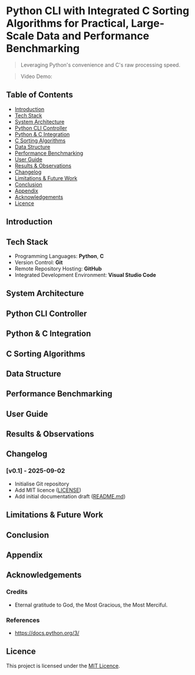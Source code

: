 # Python CLI with Integrated C Sorting Algorithms for Practical, Large-Scale Data and Performance Benchmarking

> Leveraging Python's convenience and C's raw processing speed.

> Video Demo: <URL HERE>

## Table of Contents

-   [Introduction](#introduction)
-   [Tech Stack](#tech-stack)
-   [System Architecture](#system-architecture)
-   [Python CLI Controller](#python-cli-controller)
-   [Python & C Integration](#python--c-integration)
-   [C Sorting Algorithms](#c-sorting-algorithms)
-   [Data Structure](#data-structure)
-   [Performance Benchmarking](#performance-benchmarking)
-   [User Guide](#user-guide)
-   [Results & Observations](#results--observations)
-   [Changelog](#changelog)
-   [Limitations & Future Work](#limitations--future-work)
-   [Conclusion](#conclusion)
-   [Appendix](#appendix)
-   [Acknowledgements](#acknowledgements)
-   [Licence](#licence)

## Introduction

<TODO>

## Tech Stack

-   Programming Languages: **Python**, **C**
-   Version Control: **Git**
-   Remote Repository Hosting: **GitHub**
-   Integrated Development Environment: **Visual Studio Code**

## System Architecture

<TODO>

## Python CLI Controller

<TODO>

## Python & C Integration

<TODO>

## C Sorting Algorithms

<TODO>

## Data Structure

<TODO>

## Performance Benchmarking

<TODO>

## User Guide

<TODO>

## Results & Observations

<TODO>

## Changelog

### [v0.1] - 2025-09-02

-   Initialise Git repository
-   Add MIT licence ([LICENSE](LICENSE))
-   Add initial documentation draft ([README.md](README.md))

## Limitations & Future Work

<TODO>

## Conclusion

<TODO>

## Appendix

<TODO>

## Acknowledgements

### Credits

-   Eternal gratitude to God, the Most Gracious, the Most Merciful.

### References

-   https://docs.python.org/3/

## Licence

This project is licensed under the [MIT Licence](LICENSE).
